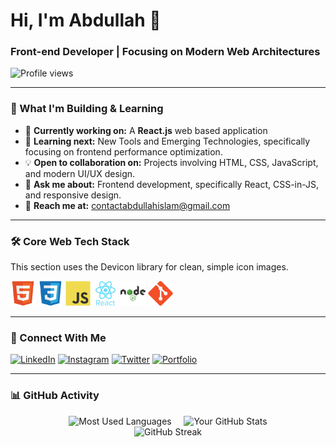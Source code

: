 # Hi, I'm Abdullah 👋

### Front-end Developer | Focusing on Modern Web Architectures

<p align="left">
  <img src="https://komarev.com/ghpvc/?username=abdullahislam123&style=flat-square&color=blue" alt="Profile views" />
</p>

---

### 🚀 What I'm Building & Learning

- 🔭 **Currently working on:** A **React.js** web based application 
- 🌱 **Learning next:** New Tools and Emerging Technologies, specifically focusing on frontend performance optimization.
- 💡 **Open to collaboration on:** Projects involving HTML, CSS, JavaScript, and modern UI/UX design.
- 💬 **Ask me about:** Frontend development, specifically React, CSS-in-JS, and responsive design.
- 📧 **Reach me at:** contactabdullahislam@gmail.com

---

### 🛠️ Core Web Tech Stack

This section uses the Devicon library for clean, simple icon images.

<p align="left">
  <img src="https://raw.githubusercontent.com/devicons/devicon/master/icons/html5/html5-original.svg" alt="html5" width="40" height="40"/>
  <img src="https://raw.githubusercontent.com/devicons/devicon/master/icons/css3/css3-original.svg" alt="css3" width="40" height="40"/>
  <img src="https://raw.githubusercontent.com/devicons/devicon/master/icons/javascript/javascript-original.svg" alt="javascript" width="40" height="40"/>
  <img src="https://raw.githubusercontent.com/devicons/devicon/master/icons/react/react-original-wordmark.svg" alt="react" width="40" height="40"/>
  <img src="https://raw.githubusercontent.com/devicons/devicon/master/icons/nodejs/nodejs-original-wordmark.svg" alt="nodejs" width="40" height="40"/>
  <img src="https://raw.githubusercontent.com/devicons/devicon/master/icons/git/git-original.svg" alt="git" width="40" height="40"/>
</p>

---

### 🔗 Connect With Me

[![LinkedIn](https://img.shields.io/badge/LinkedIn-0077B5?style=for-the-badge&logo=linkedin&logoColor=white)](https://www.linkedin.com/in/abdullah-islam-81730b2a1)
[![Instagram](https://img.shields.io/badge/Instagram-E4405F?style=for-the-badge&logo=instagram&logoColor=white)](https://www.instagram.com/script.vibe1)
[![Twitter](https://img.shields.io/badge/Twitter-1DA1F2?style=for-the-badge&logo=twitter&logoColor=white)](https://twitter.com/[YOUR-TWITTER-HANDLE])
[![Portfolio](https://img.shields.io/badge/Portfolio-FF7F50?style=for-the-badge&logo=About.me&logoColor=white)](https://[YOUR-PERSONAL-WEBSITE-URL])

---

### 📊 GitHub Activity

<p align="center">
  <img src="https://github-readme-stats.vercel.app/api/top-langs/?username=abdullahislam123&layout=compact&theme=dark&langs_count=6" alt="Most Used Languages" />
  &nbsp;&nbsp;&nbsp;
  <img src="https://github-readme-stats.vercel.app/api?username=abdullahislam123&show_icons=true&theme=dark&line_height=27&hide_title=true" alt="Your GitHub Stats" />
  <br/>
  <img src="https://github-readme-streak-stats.herokuapp.com/?user=abdullahislam123&theme=dark&hide_border=true" alt="GitHub Streak" />
</p>
